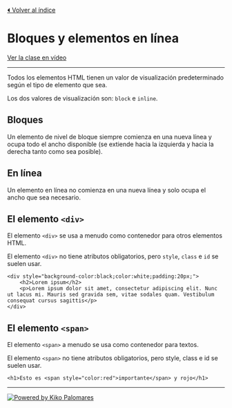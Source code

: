 [⏴ Volver al índice](../../README.md#índice-del-curso)

# Bloques y elementos en línea

[Ver la clase en vídeo](https://kikopalomares.com/clases/bloques-y-elementos-en-linea-en-html)

_____

Todos los elementos HTML tienen un valor de visualización predeterminado según el tipo de elemento que sea.

Los dos valores de visualización son: `block` e `inline`.

## Bloques

Un elemento de nivel de bloque siempre comienza en una nueva línea y ocupa todo el ancho disponible (se extiende hacia la izquierda y hacia la derecha tanto como sea posible).

## En línea

Un elemento en línea no comienza en una nueva línea y solo ocupa el ancho que sea necesario.

## El elemento `<div>`

El elemento `<div>` se usa a menudo como contenedor para otros elementos HTML.

El elemento `<div>` no tiene atributos obligatorios, pero `style`, `class` e `id` se suelen usar.

    <div style="background-color:black;color:white;padding:20px;">
        <h2>Lorem ipsum</h2>
        <p>Lorem ipsum dolor sit amet, consectetur adipiscing elit. Nunc ut lacus mi. Mauris sed gravida sem, vitae sodales quam. Vestibulum consequat cursus sagittis</p>
    </div>

## El elemento `<span>`

El elemento `<span>` a menudo se usa como contenedor para textos.

El elemento `<span>` no tiene atributos obligatorios, pero style, class e id se suelen usar.

    <h1>Esto es <span style="color:red">importante</span> y rojo</h1>

------------
[![Powered by Kiko Palomares](https://img.shields.io/badge/-Powered%20by%20Kiko%20Palomares-red)](https://kikopalomares.com/)